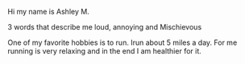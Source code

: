 Hi my name is Ashley M.

3 words that describe me
  loud,
  annoying and
  Mischievous 
  
  One of my favorite hobbies is to run. Irun about 5 miles a day. For me running is very relaxing and in the end I am
  healthier for it.
